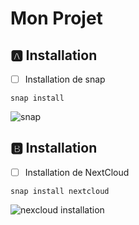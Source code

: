 # Mon Projet

## :a: Installation 

- [ ] Installation de snap

```
snap install 
```
![snap](https://user-images.githubusercontent.com/71027895/145515468-23680b8c-cf16-454b-b44b-4a3cb388e230.png)


## :b: Installation

- [ ] Installation de NextCloud

```
snap install nextcloud
```

![nexcloud installation](https://user-images.githubusercontent.com/71027895/145518407-2e95b6fd-3600-475a-9f64-3f944d2a87ca.png)



